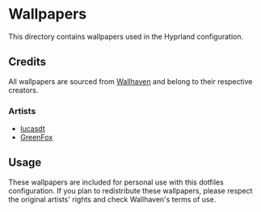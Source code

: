 # Wallpapers

This directory contains wallpapers used in the Hyprland configuration.

## Credits

All wallpapers are sourced from [Wallhaven](https://wallhaven.cc/) and belong to their respective creators.

### Artists

- [lucasdt](https://wallhaven.cc/user/lucasdt)
- [GreenFox](https://wallhaven.cc/user/GreenFox)

## Usage

These wallpapers are included for personal use with this dotfiles configuration. If you plan to redistribute these wallpapers, please respect the original artists' rights and check Wallhaven's terms of use.
